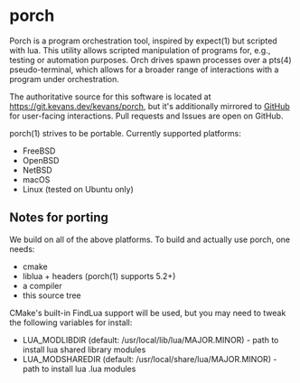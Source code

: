 # porch

Porch is a program orchestration tool, inspired by expect(1) but scripted with
lua.  This utility allows scripted manipulation of programs for, e.g., testing
or automation purposes.  Orch drives spawn processes over a pts(4)
pseudo-terminal, which allows for a broader range of interactions with a program
under orchestration.

The authoritative source for this software is located at
https://git.kevans.dev/kevans/porch, but it's additionally mirrored to
[GitHub](https://github.com/kevans91/porch) for user-facing interactions.  Pull
requests and Issues are open on GitHub.

porch(1) strives to be portable.  Currently supported platforms:
 - FreeBSD
 - OpenBSD
 - NetBSD
 - macOS
 - Linux (tested on Ubuntu only)

## Notes for porting

We build on all of the above platforms.  To build and actually use porch, one
needs:

 - cmake
 - liblua + headers (porch(1) supports 5.2+)
 - a compiler
 - this source tree

CMake's built-in FindLua support will be used, but you may need to tweak the
following variables for install:

 - LUA_MODLIBDIR (default: /usr/local/lib/lua/MAJOR.MINOR) - path to install lua
    shared library modules
 - LUA_MODSHAREDIR (default: /usr/local/share/lua/MAJOR.MINOR) - path to install
    lua .lua modules
